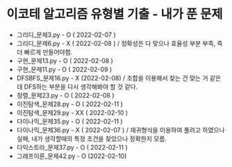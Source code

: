 # 이코테 알고리즘 유형별 기출 - 내가 푼 문제
- 그리디_문제3.py - O ( 2022-02-07 )  
- 그리디_문제6.py - X ( 2022-02-08 ) / 정확성은 다 맞으나 효율성 부분 부족, 즉 더 빠르게 만들어야함.  
- 구현_문제13.py - O ( 2022-02-08 )
- 구현_문제11.py - O ( 2022-02-09 )
- DFSBFS_문제16.py - X (2022-02-08) / 조합을 이용해서 찾는 건 맞는 거 같은데 DFS하는 부분을 다시 생각해봐야 할 것 같다.
- 정렬_문제23.py - O ( 2022-02-08 )
- 이진탐색_문제28.py - O ( 2022-02-11 )
- 이진탐색_문제29.py - XX ( 2022-02-10 )
- 다이나믹_문제35.py - O ( 2022-02-11 )
- 다이나믹_문제36.py - X ( 2022-02-07 ) / 재귀형식을 이용하여 풀려고 하였으나 실패, 내가 생각할때의 특정 조건을 찾았으나 정확한지 모름.
- 다익스트라_문제37.py - O ( 2022-02-11 )
- 그래프이론_문제42.py - O (2022-02-10)

